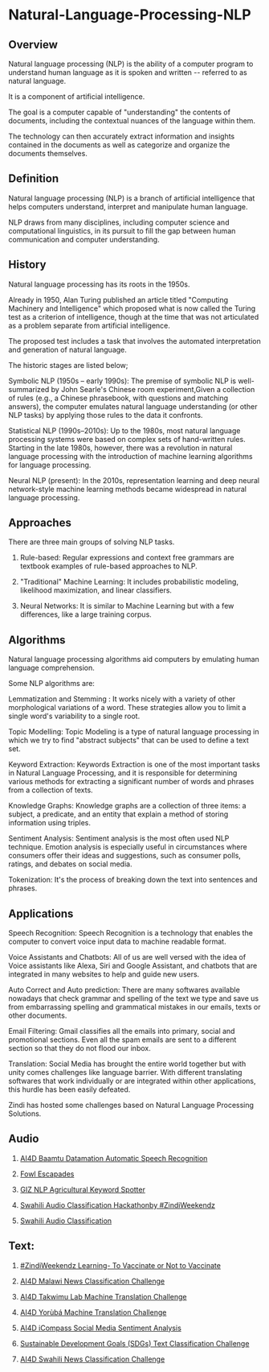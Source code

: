 # Natural-Language-Processing-NLP

## Overview

Natural language processing (NLP) is the ability of a computer program to understand human language as it is spoken and written -- referred to as natural language.

It is a component of artificial intelligence.

The goal is a computer capable of "understanding" the contents of documents, including the contextual nuances of the language within them.

The technology can then accurately extract information and insights contained in the documents as well as categorize and organize the documents themselves.


## Definition	

Natural language processing (NLP) is a branch of artificial intelligence that helps computers understand, interpret and manipulate human language.

NLP draws from many disciplines, including computer science and computational linguistics, in its pursuit to fill the gap between human communication and computer understanding.


		
## History

Natural language processing has its roots in the 1950s.

Already in 1950, Alan Turing published an article titled "Computing Machinery and Intelligence" which proposed what is now called the Turing test as a criterion of intelligence, though at the time that was not articulated as a problem separate from artificial intelligence.

The proposed test includes a task that involves the automated interpretation and generation of natural language.

The historic stages are listed below;

Symbolic NLP (1950s – early 1990s): The premise of symbolic NLP is well-summarized by John Searle's Chinese room experiment,Given a collection of rules (e.g., a Chinese phrasebook, with questions and matching answers), the computer emulates natural language understanding (or other NLP tasks) by applying those rules to the data it confronts.

Statistical NLP (1990s–2010s): Up to the 1980s, most natural language processing systems were based on complex sets of hand-written rules.  Starting in the late 1980s, however, there was a revolution in natural language processing with the introduction of machine learning algorithms for language processing.

Neural NLP (present): In the 2010s, representation learning and deep neural network-style machine learning methods became widespread in natural language processing.

 
## Approaches

There are three main groups of solving NLP tasks.

1. Rule-based: Regular expressions and context free grammars are textbook examples of rule-based approaches to NLP.

2. "Traditional" Machine Learning: It includes probabilistic modeling, likelihood maximization, and linear classifiers.

3. Neural Networks: It is similar to Machine Learning but with a few differences, like a large training corpus.



## Algorithms

Natural language processing algorithms aid computers by emulating human language comprehension.

Some NLP algorithms are:

Lemmatization and Stemming : It works nicely with a variety of other morphological variations of a word. These strategies allow you to limit a single word's variability to a single root.

Topic Modelling: Topic Modeling is a type of natural language processing in which we try to find "abstract subjects" that can be used to define a text set.

Keyword Extraction: Keywords Extraction is one of the most important tasks in Natural Language Processing, and it is responsible for determining various methods for extracting a significant number of words and phrases from a collection of texts.

Knowledge Graphs: Knowledge graphs are a collection of three items: a subject, a predicate, and an entity that explain a method of storing information using triples.

Sentiment Analysis: Sentiment analysis is the most often used NLP technique. Emotion analysis is especially useful in circumstances where consumers offer their ideas and suggestions, such as consumer polls, ratings, and debates on social media. 

Tokenization: It's the process of breaking down the text into sentences and phrases. 
 

## Applications

Speech Recognition: Speech Recognition is a technology that enables the computer to convert voice input data to machine readable format.

Voice Assistants and Chatbots: All of us are well versed with the idea of Voice assistants like Alexa, Siri and Google Assistant, and chatbots that are integrated in many websites to help and guide new users.

Auto Correct and Auto prediction: There are many softwares available nowadays that check grammar and spelling of the text we type and save us from embarrassing spelling and grammatical mistakes in our emails, texts or other documents.

Email Filtering: Gmail classifies all the emails into primary, social and promotional sections. Even all the spam emails are sent to a different section so that they do not flood our inbox. 

Translation: Social Media has brought the entire world together but with unity comes challenges like language barrier. With different translating softwares that work individually or are integrated within other applications, this hurdle has been easily defeated.


Zindi has hosted some challenges based on Natural Language Processing Solutions.

## Audio

1. [AI4D Baamtu Datamation Automatic Speech Recognition](https://github.com/ZindiAfrica/Natural-Language-Processing-NLP/tree/main/Competition-Solutions/Audio/AI4D%20Baamtu%20Datamation%20Automatic%20Speech%20Recognition%20in%20WOLOF)

2. [Fowl Escapades](https://github.com/ZindiAfrica/Natural-Language-Processing-NLP/tree/main/Competition-Solutions/Audio/Fowl%20Escapades)

3. [GIZ NLP Agricultural Keyword Spotter](https://github.com/ZindiAfrica/Natural-Language-Processing-NLP/tree/main/Competition-Solutions/Audio/GIZ%20NLP%20Agricultural%20Keyword%20Spotter)

4. [Swahili Audio Classification Hackathonby #ZindiWeekendz](https://github.com/ZindiAfrica/Natural-Language-Processing-NLP/tree/main/Competition-Solutions/Audio/Swahili%20Audio%20Classification%20Hackathonby%20%23ZindiWeekendz)

5. [Swahili Audio Classification](https://github.com/ZindiAfrica/Natural-Language-Processing-NLP/tree/main/Competition-Solutions/Audio/Swahili%20Audio%20Classification)


## Text:

1. [#ZindiWeekendz Learning- To Vaccinate or Not to Vaccinate](https://github.com/ZindiAfrica/Natural-Language-Processing-NLP/tree/main/Competition-Solutions/Text/%23ZindiWeekendz%20Learning-%20To%20Vaccinate%20or%20Not%20to%20Vaccinate)

2. [AI4D Malawi News Classification Challenge](https://github.com/ZindiAfrica/Natural-Language-Processing-NLP/tree/main/Competition-Solutions/Text/AI4D%20Malawi%20News%20Classification%20Challenge)

3. [AI4D Takwimu Lab Machine Translation Challenge](https://github.com/ZindiAfrica/Natural-Language-Processing-NLP/tree/main/Competition-Solutions/Text/AI4D%20Takwimu%20Lab%20Machine%20Translation%20Challenge)

4. [AI4D Yorùbá Machine Translation Challenge](https://github.com/ZindiAfrica/Natural-Language-Processing-NLP/tree/main/Competition-Solutions/Text/AI4D%20Yor%C3%B9b%C3%A1%20Machine%20Translation%20Challenge)

5. [AI4D iCompass Social Media Sentiment Analysis](https://github.com/ZindiAfrica/Natural-Language-Processing-NLP/tree/main/Competition-Solutions/Text/AI4D%20iCompass%20Social%20Media%20Sentiment%20Analysis)

6. [Sustainable Development Goals (SDGs) Text Classification Challenge](https://github.com/ZindiAfrica/Natural-Language-Processing-NLP/tree/main/Competition-Solutions/Text/Sustainable%20Development%20Goals%20(SDGs)%20Text%20Classification%20Challenge)

7. [AI4D Swahili News Classification Challenge](https://github.com/ZindiAfrica/Natural-Language-Processing-NLP/tree/main/Competition-Solutions/Text/AI4D%20Swahili%20News%20Classification%20Challenge)

